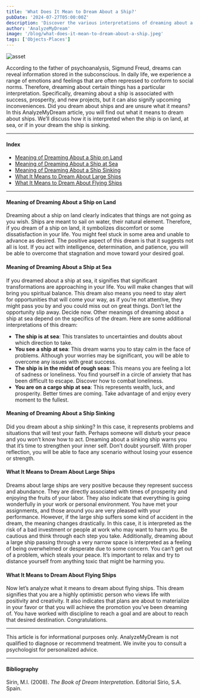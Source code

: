 ```yaml
---
title: 'What Does It Mean to Dream About a Ship?'
pubDate: '2024-07-27T05:00:00Z'
description: 'Discover the various interpretations of dreaming about a ship, from success and prosperity to representing problems and challenges.'
author: 'AnalyzeMyDream'
image: '/blog/what-does-it-mean-to-dream-about-a-ship.jpeg'
tags: ['Objects-Places']
---
```


![asset](/blog/what-does-it-mean-to-dream-about-a-ship.jpeg)

According to the father of psychoanalysis, Sigmund Freud, dreams can reveal information stored in the subconscious. In daily life, we experience a range of emotions and feelings that are often repressed to conform to social norms. Therefore, dreaming about certain things has a particular interpretation. Specifically, dreaming about a ship is associated with success, prosperity, and new projects, but it can also signify upcoming inconveniences. Did you dream about ships and are unsure what it means? In this AnalyzeMyDream article, you will find out what it means to dream about ships. We’ll discuss how it is interpreted when the ship is on land, at sea, or if in your dream the ship is sinking.

---

#### Index

- [Meaning of Dreaming About a Ship on Land](#meaning-of-dreaming-about-a-ship-on-land)
- [Meaning of Dreaming About a Ship at Sea](#meaning-of-dreaming-about-a-ship-at-sea)
- [Meaning of Dreaming About a Ship Sinking](#meaning-of-dreaming-about-a-ship-sinking)
- [What It Means to Dream About Large Ships](#what-it-means-to-dream-about-large-ships)
- [What It Means to Dream About Flying Ships](#what-it-means-to-dream-about-flying-ships)

---

#### Meaning of Dreaming About a Ship on Land

Dreaming about a ship on land clearly indicates that things are not going as you wish. Ships are meant to sail on water, their natural element. Therefore, if you dream of a ship on land, it symbolizes discomfort or some dissatisfaction in your life. You might feel stuck in some area and unable to advance as desired. The positive aspect of this dream is that it suggests not all is lost. If you act with intelligence, determination, and patience, you will be able to overcome that stagnation and move toward your desired goal.

#### Meaning of Dreaming About a Ship at Sea

If you dreamed about a ship at sea, it signifies that significant transformations are approaching in your life. You will make changes that will bring you spiritual balance. This dream also means you need to stay alert for opportunities that will come your way, as if you’re not attentive, they might pass you by and you could miss out on great things. Don’t let the opportunity slip away. Decide now. Other meanings of dreaming about a ship at sea depend on the specifics of the dream. Here are some additional interpretations of this dream:
- **The ship is at sea**: This translates to uncertainties and doubts about which direction to take.
- **You see a ship at sea**: This dream warns you to stay calm in the face of problems. Although your worries may be significant, you will be able to overcome any issues with great success.
- **The ship is in the midst of rough seas**: This means you are feeling a lot of sadness or loneliness. You find yourself in a circle of anxiety that has been difficult to escape. Discover how to combat loneliness.
- **You are on a cargo ship at sea**: This represents wealth, luck, and prosperity. Better times are coming. Take advantage of and enjoy every moment to the fullest.

#### Meaning of Dreaming About a Ship Sinking

Did you dream about a ship sinking? In this case, it represents problems and situations that will test your faith. Perhaps someone will disturb your peace and you won’t know how to act. Dreaming about a sinking ship warns you that it’s time to strengthen your inner self. Don’t doubt yourself. With proper reflection, you will be able to face any scenario without losing your essence or strength.

#### What It Means to Dream About Large Ships

Dreams about large ships are very positive because they represent success and abundance. They are directly associated with times of prosperity and enjoying the fruits of your labor. They also indicate that everything is going wonderfully in your work or personal environment. You have met your assignments, and those around you are very pleased with your performance. However, if the large ship suffers some kind of accident in the dream, the meaning changes drastically. In this case, it is interpreted as the risk of a bad investment or people at work who may want to harm you. Be cautious and think through each step you take. Additionally, dreaming about a large ship passing through a very narrow space is interpreted as a feeling of being overwhelmed or desperate due to some concern. You can’t get out of a problem, which steals your peace. It’s important to relax and try to distance yourself from anything toxic that might be harming you.

#### What It Means to Dream About Flying Ships

Now let’s analyze what it means to dream about flying ships. This dream signifies that you are a highly optimistic person who views life with positivity and creativity. It also indicates that plans are about to materialize in your favor or that you will achieve the promotion you’ve been dreaming of. You have worked with discipline to reach a goal and are about to reach that desired destination. Congratulations.

---

This article is for informational purposes only. AnalyzeMyDream is not qualified to diagnose or recommend treatment. We invite you to consult a psychologist for personalized advice.

---

#### Bibliography

Sirin, M.I. (2008). *The Book of Dream Interpretation*. Editorial Sirio, S.A. Spain.
